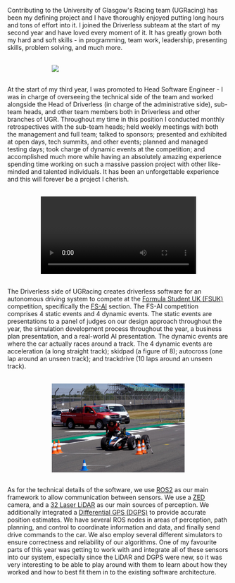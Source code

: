 Contributing to the University of Glasgow's Racing team (UGRacing) has been my defining project and I have thoroughly enjoyed putting long hours and tons of effort into it. I joined the Driverless subteam at the start of my second year and have loved every moment of it. It has greatly grown both my hard and soft skills - in programming, team work, leadership, presenting skills, problem solving, and much more.

<br>

<div style="display: flex; justify-content: center;">
    <img src="/media/ugr_dv.jpg" width="60%">
</div>

<br>

At the start of my third year, I was promoted to Head Software Engineer - I was in charge of overseeing the technical side of the team and worked alongside the Head of Driverless (in charge of the administrative side), sub-team heads, and other team members both in Driverless and other branches of UGR. Throughout my time in this position I conducted monthly retrospectives with the sub-team heads; held weekly meetings with both the management and full team; talked to sponsors; presented and exhibited at open days, tech summits, and other events; planned and managed testing days; took charge of dynamic events at the competition; and accomplished much more while having an absolutely amazing experience spending time working on such a massive passion project with other like-minded and talented individuals. It has been an unforgettable experience and this will forever be a project I cherish.

<br>

<div style="display: flex; justify-content: center;">
    <video width="70%" controls>
        <source src="/media/autocross.mp4" type="video/mp4">
        Your browser does not support the video tag.
    </video>
</div>

<br>

The Driverless side of UGRacing creates driverless software for an autonomous driving system to compete at the <u><a href="https://www.imeche.org/events/formula-student" target="_blank" rel="noopener noreferrer">Formula Student UK (FSUK)</a></u> competition, specifically the <u><a href="https://www.imeche.org/events/formula-student/team-information/fs-ai" target="_blank" rel="noopener noreferrer">FS-AI</a></u> section. The FS-AI competition comprises 4 static events and 4 dynamic events. The static events are presentations to a panel of judges on our design approach throughout the year, the simulation development process throughout the year, a business plan presentation, and a real-world AI presentation. The dynamic events are where the car actually races around a track. The 4 dynamic events are acceleration (a long straight track); skidpad (a figure of 8); autocross (one lap around an unseen track); and trackdrive (10 laps around an unseen track).

<br>

<div style="display: flex; justify-content: center;">
    <img src="/media/ugr_car.jpeg" width="60%">
</div>

<br>

As for the technical details of the software, we use <u><a href="https://www.ros.org/" target="_blank" rel="noopener noreferrer">ROS2</a></u> as our main framework to allow communication between sensors. We use a <u><a href="https://www.stereolabs.com/en-gb" target="_blank" rel="noopener noreferrer">ZED</a></u> camera, and a <u><a href="https://www.robosense.ai/en/IncrementalComponents/Helios" target="_blank" rel="noopener noreferrer">32 Laser LiDAR</a></u> as our main sources of perception. We additionally integrated a <u><a href="https://www.u-blox.com/en/product/c94-m8p" target="_blank" rel="noopener noreferrer">Differential GPS (DGPS)</a></u> to provide accurate position estimates. We have several ROS nodes in areas of perception, path planning, and control to coordinate information and data, and finally send drive commands to the car. We also employ several different simulators to ensure correctness and reliability of our algorithms. One of my favourite parts of this year was getting to work with and integrate all of these sensors into our system, especially since the LiDAR and DGPS were new, so it was very interesting to be able to play around with them to learn about how they worked and how to best fit them in to the existing software architecture.